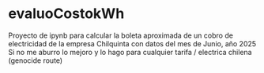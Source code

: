# evaluoCostokWh
Proyecto de ipynb para calcular la boleta aproximada de un cobro de electricidad de la empresa Chilquinta con datos del mes de Junio, año 2025
Si no me aburro lo mejoro y lo hago para cualquier tarifa / electrica chilena (genocide route)
